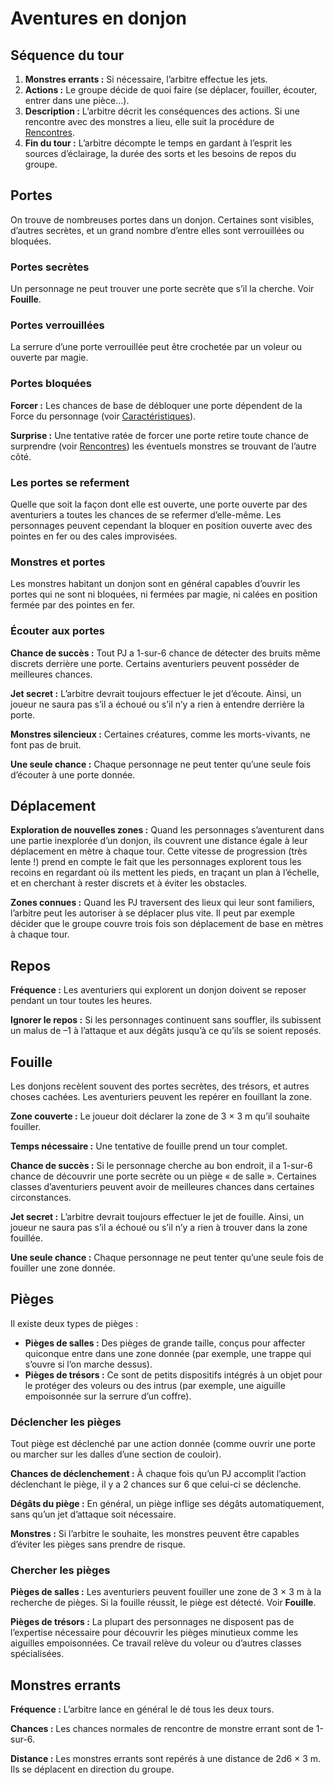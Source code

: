 # Aventures en donjon


## Séquence du tour

1.  **Monstres errants :** Si nécessaire, l’arbitre effectue les jets.
2.  **Actions :** Le groupe décide de quoi faire (se déplacer, fouiller,
    écouter, entrer dans une pièce…).
3.  **Description :** L’arbitre décrit les conséquences des actions. Si
    une rencontre avec des monstres a lieu, elle suit la procédure de
    [Rencontres](Rencontres.md).
4.  **Fin du tour :** L’arbitre décompte le temps en gardant à l’esprit
    les sources d’éclairage, la durée des sorts et les besoins de repos
    du groupe.

## Portes

On trouve de nombreuses portes dans un donjon. Certaines sont visibles,
d’autres secrètes, et un grand nombre d’entre elles sont verrouillées ou
bloquées.

### Portes secrètes

Un personnage ne peut trouver une porte secrète que s’il la cherche.
Voir **Fouille**.

### Portes verrouillées

La serrure d’une porte verrouillée peut être crochetée par un voleur ou
ouverte par magie.

### Portes bloquées

**Forcer :** Les chances de base de débloquer une porte dépendent de la
Force du personnage (voir
[Caractéristiques](../Personnages/Caractéristiques.md)).

**Surprise :** Une tentative ratée de forcer une porte retire toute
chance de surprendre (voir [Rencontres](Rencontres.md)) les
éventuels monstres se trouvant de l’autre côté.

### Les portes se referment

Quelle que soit la façon dont elle est ouverte, une porte ouverte par
des aventuriers a toutes les chances de se refermer d’elle-même. Les
personnages peuvent cependant la bloquer en position ouverte avec des
pointes en fer ou des cales improvisées.

### Monstres et portes

Les monstres habitant un donjon sont en général capables d’ouvrir les
portes qui ne sont ni bloquées, ni fermées par magie, ni calées en
position fermée par des pointes en fer.

### Écouter aux portes

**Chance de succès :** Tout PJ a 1-sur-6 chance de détecter des bruits
même discrets derrière une porte. Certains aventuriers peuvent posséder
de meilleures chances.

**Jet secret :** L’arbitre devrait toujours effectuer le jet d’écoute.
Ainsi, un joueur ne saura pas s’il a échoué ou s’il n’y a rien à
entendre derrière la porte.

**Monstres silencieux :** Certaines créatures, comme les morts-vivants,
ne font pas de bruit.

**Une seule chance :** Chaque personnage ne peut tenter qu’une seule
fois d’écouter à une porte donnée.

## Déplacement

**Exploration de nouvelles zones :** Quand les personnages s’aventurent
dans une partie inexplorée d’un donjon, ils couvrent une distance égale
à leur déplacement en mètre à chaque tour. Cette vitesse de progression
(très lente \!) prend en compte le fait que les personnages explorent
tous les recoins en regardant où ils mettent les pieds, en traçant un
plan à l’échelle, et en cherchant à rester discrets et à éviter les
obstacles.

**Zones connues :** Quand les PJ traversent des lieux qui leur sont
familiers, l’arbitre peut les autoriser à se déplacer plus vite. Il peut
par exemple décider que le groupe couvre trois fois son déplacement de
base en mètres à chaque tour.

## Repos

**Fréquence :** Les aventuriers qui explorent un donjon doivent se
reposer pendant un tour toutes les heures.

**Ignorer le repos :** Si les personnages continuent sans souffler, ils
subissent un malus de –1 à l’attaque et aux dégâts jusqu’à ce qu’ils se
soient reposés.

## Fouille

Les donjons recèlent souvent des portes secrètes, des trésors, et autres
choses cachées. Les aventuriers peuvent les repérer en fouillant la
zone.

**Zone couverte :** Le joueur doit déclarer la zone de 3 × 3 m qu’il
souhaite fouiller.

**Temps nécessaire :** Une tentative de fouille prend un tour complet.

**Chance de succès :** Si le personnage cherche au bon endroit, il a
1-sur-6 chance de découvrir une porte secrète ou un piège « de salle ».
Certaines classes d’aventuriers peuvent avoir de meilleures chances dans
certaines circonstances.

**Jet secret :** L’arbitre devrait toujours effectuer le jet de fouille.
Ainsi, un joueur ne saura pas s’il a échoué ou s’il n’y a rien à trouver
dans la zone fouillée.

**Une seule chance :** Chaque personnage ne peut tenter qu’une seule
fois de fouiller une zone donnée.

## Pièges

Il existe deux types de pièges :

  - **Pièges de salles :** Des pièges de grande taille, conçus pour
    affecter quiconque entre dans une zone donnée (par exemple, une
    trappe qui s’ouvre si l’on marche dessus).
  - **Pièges de trésors :** Ce sont de petits dispositifs intégrés à un
    objet pour le protéger des voleurs ou des intrus (par exemple, une
    aiguille empoisonnée sur la serrure d’un coffre).

### Déclencher les pièges

Tout piège est déclenché par une action donnée (comme ouvrir une porte
ou marcher sur les dalles d’une section de couloir).

**Chances de déclenchement :** À chaque fois qu’un PJ accomplit l’action
déclenchant le piège, il y a 2 chances sur 6 que celui-ci se déclenche.

**Dégâts du piège :** En général, un piège inflige ses dégâts
automatiquement, sans qu’un jet d’attaque soit nécessaire.

**Monstres :** Si l’arbitre le souhaite, les monstres peuvent être
capables d’éviter les pièges sans prendre de risque.

### Chercher les pièges

**Pièges de salles :** Les aventuriers peuvent fouiller une zone de 3 ×
3 m à la recherche de pièges. Si la fouille réussit, le piège est
détecté. Voir **Fouille**.

**Pièges de trésors :** La plupart des personnages ne disposent pas de
l’expertise nécessaire pour découvrir les pièges minutieux comme les
aiguilles empoisonnées. Ce travail relève du voleur ou d’autres classes
spécialisées.

## Monstres errants

**Fréquence :** L’arbitre lance en général le dé tous les deux tours.

**Chances :** Les chances normales de rencontre de monstre errant sont
de 1-sur-6.

**Distance :** Les monstres errants sont repérés à une distance de 2d6 ×
3 m. Ils se déplacent en direction du groupe.